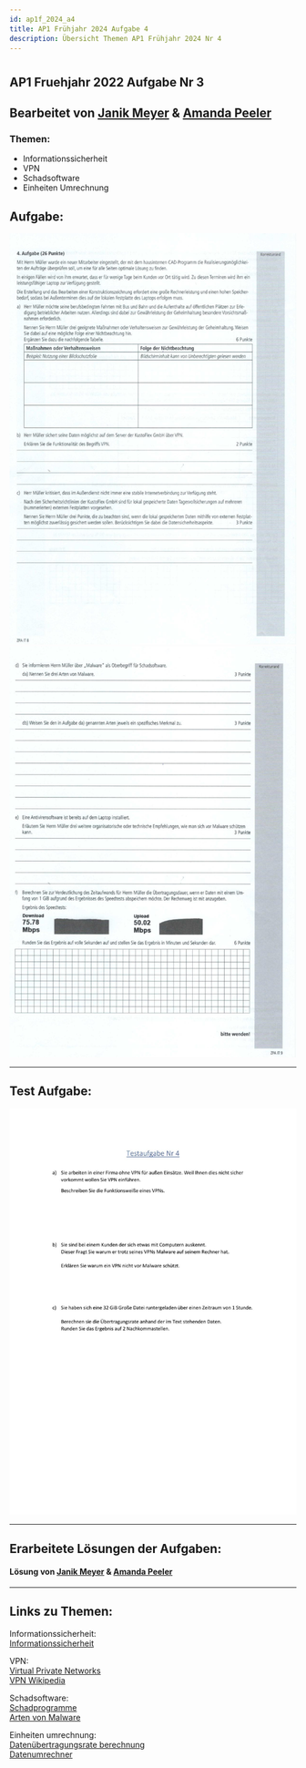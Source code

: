 ```yaml
---
id: ap1f_2024_a4
title: AP1 Frühjahr 2024 Aufgabe 4
description: Übersicht Themen AP1 Frühjahr 2024 Nr 4
---
```


#
## AP1 Fruehjahr 2022 Aufgabe Nr 3

## Bearbeitet von [Janik Meyer](../ap1f_2024/solution/ap1f_2024_a4_solution.md) & [Amanda Peeler](../user/Auszubildende_Michel/peeler.md)

### Themen:

* Informationssicherheit
* VPN
* Schadsoftware
* Einheiten Umrechnung

## Aufgabe:

![Aufgabe 4 Teil 1](/img/AP1/2024/ap1f_2024/AP1_2024_Fruehjahr_Aufgabe4_1.jpg)  
![Aufgabe 4 Teil 2](/img/AP1/2024/ap1f_2024/AP1_2024_Fruehjahr_Aufgabe4_2.jpg)  

----

## Test Aufgabe:

![testaufgabe](/img/AP1/2024/ap1f_2024/Fruehjahr_2024_Aufgabe4_Holldack.jpg)  

----

## Erarbeitete Lösungen der Aufgaben:

#### Lösung von [Janik Meyer](../ap1f_2024/solution/ap1f_2024_a4_solution.md) & [Amanda Peeler](solution/AP1_Frühjahr_2024_Aufgabe4_Lösung_Peeler.md)

----

## Links zu Themen:

Informationssicherheit:  
[Informationssicherheit](https://brekom.de/ratgeber-it-sicherheit/informationssicherheit/)  

VPN:  
[Virtual Private Networks](https://www.bsi.bund.de/DE/Themen/Verbraucherinnen-und-Verbraucher/Informationen-und-Empfehlungen/Cyber-Sicherheitsempfehlungen/Router-WLAN-VPN/Virtual-Private-Networks-VPN/virtual-private-networks-vpn_node.html)  
[VPN Wikipedia](https://de.wikipedia.org/wiki/Virtual_Private_Network)  

Schadsoftware:  
[Schadprogramme](https://www.bsi.bund.de/DE/Themen/Verbraucherinnen-und-Verbraucher/Cyber-Sicherheitslage/Methoden-der-Cyber-Kriminalitaet/Schadprogramme/schadprogramme_node.html)  
[Arten von Malware](https://www.kaspersky.de/resource-center/threats/types-of-malware)  

Einheiten umrechnung:  
[Datenübertragungsrate berechnung](https://kohnlehome.de/netz/Datenuebertragungsrate.pdf)  
[Datenumrechner](https://www.online-rechner.net/datenmenge/gibibyte/)  
